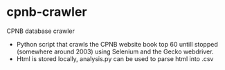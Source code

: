 # cpnb-crawler
CPNB database crawler 

- Python script that crawls the CPNB website book top 60 untill stopped (somewhere around 2003) using Selenium and the Gecko webdriver.
- Html is stored locally, analysis.py can be used to parse html into .csv
